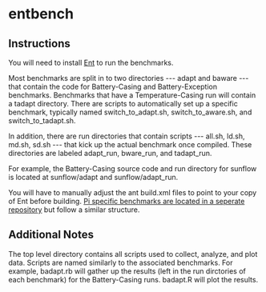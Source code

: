 # entbench

Instructions
------------
You will need to install [Ent](https://github.com/anthonycanino1/ent) to run the benchmarks. 

Most benchmarks are split in to two directories --- adapt and baware --- that contain the code for Battery-Casing and Battery-Exception benchmarks. Benchmarks that have a Temperature-Casing run will contain a tadapt directory. There are scripts to automatically set up a specific benchmark, typically named switch_to_adapt.sh, switch_to_aware.sh, and switch_to_tadapt.sh.

In addition, there are run directories that contain scripts --- all.sh, ld.sh, md.sh, sd.sh --- that kick up the actual benchmark once compiled. These directories are labeled adapt_run, bware_run, and tadapt_run.

For example, the Battery-Casing source code and run directory for sunflow is located at sunflow/adapt and sunflow/adapt_run. 

You will have to manually adjust the ant build.xml files to point to your copy of Ent before building. [Pi specific benchmarks are located in a seperate repository](htthttps://github.com/pl-ent-lang/entbench-pi) but follow a similar structure.

Additional Notes
----------------
The top level directory contains all scripts used to collect, analyze, and plot data. Scripts are named similarly to the associated benchmarks. For example, badapt.rb will gather up the results (left in the run dirctories of each benchmark) for the Battery-Casing runs. badapt.R will plot the results.

